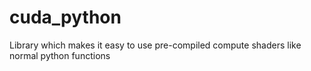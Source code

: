 # cuda_python
Library which makes it easy to use pre-compiled compute shaders like normal python functions
